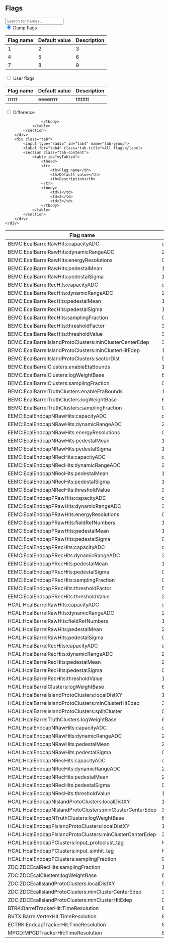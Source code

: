 <div>
    <h2>Flags</h2>
    <input type="text" id="myInput" onkeyup="filterTableRowsByInput('myInput',  ['myTable'])" placeholder="Search for names..">
    <div class="tabs">
        <div class="tab">
            <input type="radio" id="tab1" name="tab-group" checked>
            <label for="tab1" class="tab-title">Dump flags</label> 
            <section class="tab-content">
                <table id="myTable">
                    <thead>
                    <tr>
                        <th>Flag name</th>
                        <th>Default value</th>
                        <th>Description</th>
                    </tr>
                    <tbody>
                    <tr>
                        <td>1</td>
                        <td>2</td>
                        <td>3</td>
                    </tr>
                    <tr>
                        <td>4</td>
                        <td>5</td>
                        <td>6</td>
                    </tr>
                    <tr>
                        <td>7</td>
                        <td>8</td>
                        <td>9</td>
                    </tr>
                    </tbody>
                </table>
            </section>
        </div> 
        <div class="tab">
            <input type="radio" id="tab2" name="tab-group">
            <label for="tab2" class="tab-title">User flags</label> 
            <section class="tab-content">
                <table id="myTable2" >
                    <thead>
                        <tr>
                            <th>Flag name</th>
                            <th>Default value</th>
                            <th>Description</th>
                        </tr>
                    </thead>
                    <tbody>
                        <tr>
                        <td>rrrrr</td>
                        <td>eeeerrrr</td>
                        <td>tttttttt</td>
                        </tr>
                    </tbody>
                </table>
            </section>
        </div>
        <div class="tab">
            <input type="radio" id="tab3" name="tab-group">
            <label for="tab3" class="tab-title">Difference</label> 
            <section class="tab-content">
                <table id="myTable3">
                    <thead>
                    <tr>
                        <th>Flag name</th>
                        <th>User flag value</th>
                        <th>Dump flag value</th>
                    </tr>
                    </thead>
                    <tbody>
                    <tr><td>BEMC:EcalBarrelRawHits:capacityADC</td><td>capacityBitsADC=14</td><td>8096</td></tr>
<tr><td>BEMC:EcalBarrelRawHits:dynamicRangeADC</td><td>20*GeV</td><td>0.1</td></tr>
<tr><td>BEMC:EcalBarrelRawHits:energyResolutions</td><td>0.0,0.02,0.0</td><td></td></tr>
<tr><td>BEMC:EcalBarrelRawHits:pedestalMean</td><td>100</td><td>400</td></tr>
<tr><td>BEMC:EcalBarrelRawHits:pedestalSigma</td><td>1</td><td>3.2</td></tr>
<tr><td>BEMC:EcalBarrelRecHits:capacityADC</td><td>capacityBitsADC=14</td><td>8096</td></tr>
<tr><td>BEMC:EcalBarrelRecHits:dynamicRangeADC</td><td>20*GeV</td><td>0.1</td></tr>
<tr><td>BEMC:EcalBarrelRecHits:pedestalMean</td><td>100</td><td>400</td></tr>
<tr><td>BEMC:EcalBarrelRecHits:pedestalSigma</td><td>1</td><td>3.2</td></tr>
<tr><td>BEMC:EcalBarrelRecHits:samplingFraction</td><td>0.10856976476514045</td><td>0.998</td></tr>
<tr><td>BEMC:EcalBarrelRecHits:thresholdFactor</td><td>3</td><td>4</td></tr>
<tr><td>BEMC:EcalBarrelRecHits:thresholdValue</td><td>3</td><td>0</td></tr>
<tr><td>BEMC:EcalBarrelIslandProtoClusters:minClusterCenterEdep</td><td>30*MeV</td><td>0.03</td></tr>
<tr><td>BEMC:EcalBarrelIslandProtoClusters:minClusterHitEdep</td><td>1.0*MeV</td><td>0.001</td></tr>
<tr><td>BEMC:EcalBarrelIslandProtoClusters:sectorDist</td><td>5.0*cm</td><td>5</td></tr>
<tr><td>BEMC:EcalBarrelClusters:enableEtaBounds</td><td>1</td><td>0</td></tr>
<tr><td>BEMC:EcalBarrelClusters:logWeightBase</td><td>6.2</td><td>3.6</td></tr>
<tr><td>BEMC:EcalBarrelClusters:samplingFraction</td><td>0.10856976476514045</td><td>1</td></tr>
<tr><td>BEMC:EcalBarrelTruthClusters:enableEtaBounds</td><td>1</td><td>0</td></tr>
<tr><td>BEMC:EcalBarrelTruthClusters:logWeightBase</td><td>6.2</td><td>3.6</td></tr>
<tr><td>BEMC:EcalBarrelTruthClusters:samplingFraction</td><td>0.10856976476514045</td><td>1</td></tr>
<tr><td>EEMC:EcalEndcapNRawHits:capacityADC</td><td>capacityBitsADC=14</td><td>8096</td></tr>
<tr><td>EEMC:EcalEndcapNRawHits:dynamicRangeADC</td><td>20*GeV</td><td>0.1</td></tr>
<tr><td>EEMC:EcalEndcapNRawHits:energyResolutions</td><td>0.0,0.02,0.0</td><td></td></tr>
<tr><td>EEMC:EcalEndcapNRawHits:pedestalMean</td><td>100</td><td>400</td></tr>
<tr><td>EEMC:EcalEndcapNRawHits:pedestalSigma</td><td>1</td><td>3.2</td></tr>
<tr><td>EEMC:EcalEndcapNRecHits:capacityADC</td><td>capacityBitsADC=14</td><td>8096</td></tr>
<tr><td>EEMC:EcalEndcapNRecHits:dynamicRangeADC</td><td>20*GeV</td><td>0.1</td></tr>
<tr><td>EEMC:EcalEndcapNRecHits:pedestalMean</td><td>100</td><td>400</td></tr>
<tr><td>EEMC:EcalEndcapNRecHits:pedestalSigma</td><td>1</td><td>3.2</td></tr>
<tr><td>EEMC:EcalEndcapNRecHits:thresholdValue</td><td>3</td><td>0</td></tr>
<tr><td>EEMC:EcalEndcapPRawHits:capacityADC</td><td>capacityBitsADC=14</td><td>8096</td></tr>
<tr><td>EEMC:EcalEndcapPRawHits:dynamicRangeADC</td><td>3*GeV</td><td>0.1</td></tr>
<tr><td>EEMC:EcalEndcapPRawHits:energyResolutions</td><td>0.00316,0.0015,0.0</td><td></td></tr>
<tr><td>EEMC:EcalEndcapPRawHits:fieldRefNumbers</td><td>1,1</td><td></td></tr>
<tr><td>EEMC:EcalEndcapPRawHits:pedestalMean</td><td>100</td><td>400</td></tr>
<tr><td>EEMC:EcalEndcapPRawHits:pedestalSigma</td><td>0.7</td><td>3.2</td></tr>
<tr><td>EEMC:EcalEndcapPRecHits:capacityADC</td><td>capacityBitsADC=14</td><td>8096</td></tr>
<tr><td>EEMC:EcalEndcapPRecHits:dynamicRangeADC</td><td>3*GeV</td><td>0.1</td></tr>
<tr><td>EEMC:EcalEndcapPRecHits:pedestalMean</td><td>100</td><td>400</td></tr>
<tr><td>EEMC:EcalEndcapPRecHits:pedestalSigma</td><td>0.7</td><td>3.2</td></tr>
<tr><td>EEMC:EcalEndcapPRecHits:samplingFraction</td><td>0.03</td><td>0.998</td></tr>
<tr><td>EEMC:EcalEndcapPRecHits:thresholdFactor</td><td>5.0</td><td>4</td></tr>
<tr><td>EEMC:EcalEndcapPRecHits:thresholdValue</td><td>2</td><td>0</td></tr>
<tr><td>HCAL:HcalBarrelRawHits:capacityADC</td><td>capacityBitsADC=8</td><td>8096</td></tr>
<tr><td>HCAL:HcalBarrelRawHits:dynamicRangeADC</td><td>20*MeV</td><td>0.1</td></tr>
<tr><td>HCAL:HcalBarrelRawHits:fieldRefNumbers</td><td>1,0</td><td></td></tr>
<tr><td>HCAL:HcalBarrelRawHits:pedestalMean</td><td>20</td><td>400</td></tr>
<tr><td>HCAL:HcalBarrelRawHits:pedestalSigma</td><td>0.3</td><td>3.2</td></tr>
<tr><td>HCAL:HcalBarrelRecHits:capacityADC</td><td>capacityBitsADC=8</td><td>8096</td></tr>
<tr><td>HCAL:HcalBarrelRecHits:dynamicRangeADC</td><td>20*MeV</td><td>0.1</td></tr>
<tr><td>HCAL:HcalBarrelRecHits:pedestalMean</td><td>20</td><td>400</td></tr>
<tr><td>HCAL:HcalBarrelRecHits:pedestalSigma</td><td>0.3</td><td>3.2</td></tr>
<tr><td>HCAL:HcalBarrelRecHits:thresholdValue</td><td>1</td><td>0</td></tr>
<tr><td>HCAL:HcalBarrelClusters:logWeightBase</td><td>6.2</td><td>3.6</td></tr>
<tr><td>HCAL:HcalBarrelIslandProtoClusters:localDistXY</td><td>150,150</td><td></td></tr>
<tr><td>HCAL:HcalBarrelIslandProtoClusters:minClusterHitEdep</td><td>30.0*MeV</td><td>0.0001</td></tr>
<tr><td>HCAL:HcalBarrelIslandProtoClusters:splitCluster</td><td>0</td><td>1</td></tr>
<tr><td>HCAL:HcalBarrelTruthClusters:logWeightBase</td><td>6.2</td><td>3.6</td></tr>
<tr><td>HCAL:HcalEndcapNRawHits:capacityADC</td><td>capacityBitsADC=8</td><td>8096</td></tr>
<tr><td>HCAL:HcalEndcapNRawHits:dynamicRangeADC</td><td>20*MeV</td><td>0.1</td></tr>
<tr><td>HCAL:HcalEndcapNRawHits:pedestalMean</td><td>20</td><td>400</td></tr>
<tr><td>HCAL:HcalEndcapNRawHits:pedestalSigma</td><td>0.3</td><td>3.2</td></tr>
<tr><td>HCAL:HcalEndcapNRecHits:capacityADC</td><td>capacityBitsADC=8</td><td>8096</td></tr>
<tr><td>HCAL:HcalEndcapNRecHits:dynamicRangeADC</td><td>20*MeV</td><td>0.1</td></tr>
<tr><td>HCAL:HcalEndcapNRecHits:pedestalMean</td><td>20</td><td>400</td></tr>
<tr><td>HCAL:HcalEndcapNRecHits:pedestalSigma</td><td>0.3</td><td>3.2</td></tr>
<tr><td>HCAL:HcalEndcapNRecHits:thresholdValue</td><td>1</td><td>0</td></tr>
<tr><td>HCAL:HcalEndcapNIslandProtoClusters:localDistXY</td><td>150,150</td><td></td></tr>
<tr><td>HCAL:HcalEndcapNIslandProtoClusters:minClusterCenterEdep</td><td>30*MeV</td><td>0.03</td></tr>
<tr><td>HCAL:HcalEndcapNTruthClusters:logWeightBase</td><td>6.2</td><td>3.6</td></tr>
<tr><td>HCAL:HcalEndcapPIslandProtoClusters:localDistXY</td><td>150,150</td><td></td></tr>
<tr><td>HCAL:HcalEndcapPIslandProtoClusters:minClusterCenterEdep</td><td>30.0*MeV</td><td>0.03</td></tr>
<tr><td>HCAL:HcalEndcapPClusters:input_protoclust_tag</td><td>HcalEndcapNIslandProtoClusters</td><td>HcalEndcapPIslandProtoClusters</td></tr>
<tr><td>HCAL:HcalEndcapPClusters:input_simhit_tag</td><td>HcalEndcapNHits</td><td>HcalEndcapPHits</td></tr>
<tr><td>HCAL:HcalEndcapPClusters:samplingFraction</td><td>0.025</td><td>1</td></tr>
<tr><td>ZDC:ZDCEcalRecHits:samplingFraction</td><td>1</td><td>0.998</td></tr>
<tr><td>ZDC:ZDCEcalClusters:logWeightBase</td><td>6.2</td><td>3.6</td></tr>
<tr><td>ZDC:ZDCEcalIslandProtoClusters:localDistXY</td><td>50,50</td><td></td></tr>
<tr><td>ZDC:ZDCEcalIslandProtoClusters:minClusterCenterEdep</td><td>3.*MeV</td><td>0.003</td></tr>
<tr><td>ZDC:ZDCEcalIslandProtoClusters:minClusterHitEdep</td><td>0.1*MeV</td><td>0.0001</td></tr>
<tr><td>BTRK:BarrelTrackerHit:TimeResolution</td><td>8</td><td>10</td></tr>
<tr><td>BVTX:BarrelVertexHit:TimeResolution</td><td>8</td><td>10</td></tr>
<tr><td>ECTRK:EndcapTrackerHit:TimeResolution</td><td>8</td><td>10</td></tr>
<tr><td>MPGD:MPGDTrackerHit:TimeResolution</td><td>8</td><td>10</td></tr>

                    </tbody>
                </table>
            </section>
        </div> 
        <div class="tab">
            <input type="radio" id="tab4" name="tab-group">
            <label for="tab4" class="tab-title">All flags</label> 
            <section class="tab-content">
                <table id="myTable4">
                    <thead>
                    <tr>
                        <th>Flag name</th>
                        <th>Default value</th>
                        <th>Description</th>
                    </tr>
                    <tbody>
                        <td>1</td>
                        <td>2</td>
                        <td>3</td>
                    </tbody>
                </table>
            </section>
        </div> 
    </div>
</div>
